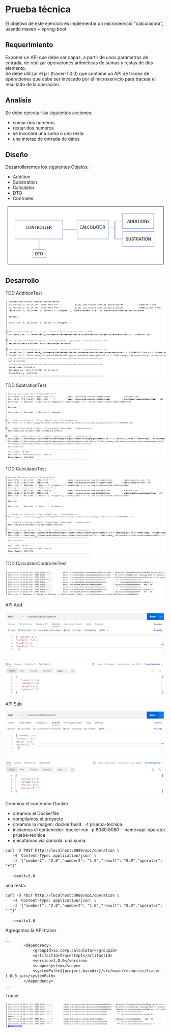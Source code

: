 # Prueba técnica
El objetivo de este ejercicio es implementar un microservicio "calculadora", usando maven + spring-boot.

## Requerimiento  
Exponer un API que debe ser capaz, a partir de unos parámetros de entrada, de realizar operaciones aritméticas de sumas y restas de dos elemento.  
Se debe utilizar el jar (tracer-1.0.0) que contiene un API de traceo de operaciones que debe ser invocado por el microservicio para tracear el resultado de la operación.

## Analisis
Se debe ejecutar las siguientes acciones:
- sumar dos numeros
- restar dos numeros
- se invocara una suma o una resta
- una interaz de entrada de datos

## Diseño
Desarrollaremos los siguientes Objetos:
- Addition
- Substration
- Calculator
- DTO
- Controller

![design](design.png "Design")

## Desarrollo  

TDD AdditionTest  

![add](additionTest.png "Additon")

TDD SubtrationTest  
  
![sub](subtrationTest.png "Subtraction")  
  

TDD CalculatorTest  
  
![calculator](calculatorTest.png "Calculator")  

TDD CalculatorControllerTest

![controller](controller.png "Controller")  

API Add

![add](apiadd.png "Add")  

API Sub

![sub](apisub.png "Sub")  

Creamos el contendor Docker

- creamos el Dockerfile
- compilamos el proyecto
- creamos la imagen: docker build . -t prueba-tecnica
- iniciamos el contenedor: docker run -p 8080:8080 --name=api-operator prueba-tecnica
- ejecutamos via consola:
una suma:
```
curl -X POST http://localhost:8080/api/operation \
   -H 'Content-Type: application/json' \
   -d '{"number1": "2.0","number2": "1.0","result": "0.0","operator": "+"}'

   result=3.0
```
una resta:
```
curl -X POST http://localhost:8080/api/operation \
   -H 'Content-Type: application/json' \
   -d '{"number1": "2.0","number2": "1.0","result": "0.0","operator": "-"}'

   result=1.0
```

Agregamos la API tracer

``` 
...
        <dependency>
            <groupId>io.corp.calculator</groupId>
            <artifactId>TracerImpl</artifactId>
            <version>1.0.0</version>
            <scope>system</scope>
            <systemPath>${project.basedir}/src/main/resources/tracer-1.0.0.jar</systemPath>
        </dependency> 
...

```

Tracer

![tracer](tracer.png "Tracer")  
